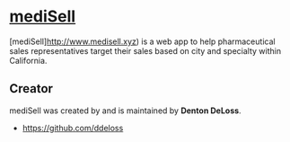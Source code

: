 # [mediSell](http://www.medisell.xyz)

[mediSell]http://www.medisell.xyz) is a web app to help pharmaceutical sales representatives target their sales based on city and specialty within California.

## Creator

mediSell was created by and is maintained by **Denton DeLoss**.

* https://github.com/ddeloss
